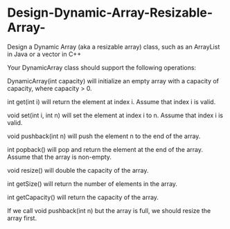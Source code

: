 # Design-Dynamic-Array-Resizable-Array-
Design a Dynamic Array (aka a resizable array) class, such as an ArrayList in Java or a vector in C++

Your DynamicArray class should support the following operations:

DynamicArray(int capacity) will initialize an empty array with a capacity of capacity, where capacity > 0.

int get(int i) will return the element at index i. Assume that index i is valid.

void set(int i, int n) will set the element at index i to n. Assume that index i is valid.

void pushback(int n) will push the element n to the end of the array.

int popback() will pop and return the element at the end of the array. Assume that the array is non-empty.

void resize() will double the capacity of the array.

int getSize() will return the number of elements in the array.

int getCapacity() will return the capacity of the array.

If we call void pushback(int n) but the array is full, we should resize the array first.
